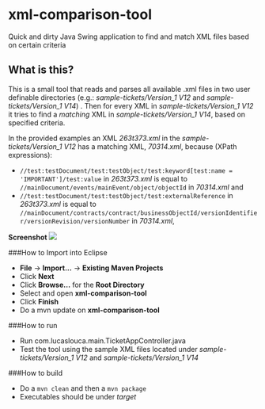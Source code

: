 # xml-comparison-tool
Quick and dirty Java Swing application to find and match XML files based on certain criteria

## What is this?
This is a small tool that reads and parses all available .xml files in two user definable directories (e.g.: *sample-tickets/Version_1 V12* and *sample-tickets/Version_1 V14*) . Then
for every XML in *sample-tickets/Version_1 V12* it tries to find a *matching* XML in *sample-tickets/Version_1 V14*, based on specified criteria.

In the provided examples an XML *263t373.xml* in the *sample-tickets/Version_1 V12* has a matching XML, *70314.xml*, because (XPath expressions):
* `//test:testDocument/test:testObject/test:keyword[test:name = 'IMPORTANT']/test:value` in *263t373.xml* is equal to `//mainDocument/events/mainEvent/object/objectId` in *70314.xml* and
* `//test:testDocument/test:testObject/test:externalReference` in *263t373.xml* is equal to `//mainDocument/contracts/contract/businessObjectId/versionIdentifier/versionRevision/versionNumber` in *70314.xml*,

**Screenshot**
<img src="https://cloud.githubusercontent.com/assets/10542894/7710125/109d3990-fe62-11e4-97a1-3c1070a88e61.png"/>

###How to Import into Eclipse
* **File** -> **Import...** -> **Existing Maven Projects**
* Click **Next**
* Click **Browse...** for the **Root Directory**
* Select and open **xml-comparison-tool**
* Click **Finish**
* Do a mvn update on **xml-comparison-tool**

###How to run
* Run com.lucaslouca.main.TicketAppController.java
* Test the tool using the sample XML files located under *sample-tickets/Version_1 V12* and *sample-tickets/Version_1 V14*

###How to build
* Do a `mvn clean` and then a `mvn package`
* Executables should be under *target*
